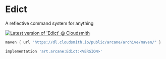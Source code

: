 # Edict
A reflective command system for anything

[![Latest version of 'Edict' @ Cloudsmith](https://api-prd.cloudsmith.io/v1/badges/version/arcane/archive/maven/Edict/latest/a=noarch;xg=art.arcane/?render=true&show_latest=true)](https://cloudsmith.io/~arcane/repos/archive/packages/detail/maven/Edict/latest/a=noarch;xg=art.arcane/)

```groovy
maven { url "https://dl.cloudsmith.io/public/arcane/archive/maven/" }
```

```groovy
implementation 'art.arcane:Edict:<VERSION>'
```
